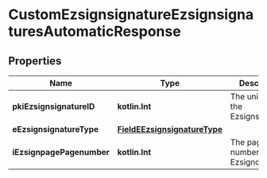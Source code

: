 
# CustomEzsignsignatureEzsignsignaturesAutomaticResponse

## Properties
| Name | Type | Description | Notes |
| ------------ | ------------- | ------------- | ------------- |
| **pkiEzsignsignatureID** | **kotlin.Int** | The unique ID of the Ezsignsignature |  |
| **eEzsignsignatureType** | [**FieldEEzsignsignatureType**](FieldEEzsignsignatureType.md) |  |  |
| **iEzsignpagePagenumber** | **kotlin.Int** | The page number in the Ezsigndocument |  |



